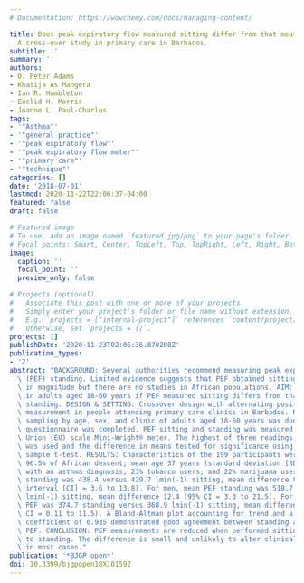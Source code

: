 ```yaml
---
# Documentation: https://wowchemy.com/docs/managing-content/

title: Does peak expiratory flow measured sitting differ from that measured standing?
  A cross-over study in primary care in Barbados.
subtitle: ''
summary: ''
authors:
- O. Peter Adams
- Khatija As Mangera
- Ian R. Hambleton
- Euclid H. Morris
- Joanne L. Paul-Charles
tags:
- '"Asthma"'
- '"general practice"'
- '"peak expiratory flow"'
- '"peak expiratory flow meter"'
- '"primary care"'
- '"technique"'
categories: []
date: '2018-07-01'
lastmod: 2020-11-22T22:06:37-04:00
featured: false
draft: false

# Featured image
# To use, add an image named `featured.jpg/png` to your page's folder.
# Focal points: Smart, Center, TopLeft, Top, TopRight, Left, Right, BottomLeft, Bottom, BottomRight.
image:
  caption: ''
  focal_point: ''
  preview_only: false

# Projects (optional).
#   Associate this post with one or more of your projects.
#   Simply enter your project's folder or file name without extension.
#   E.g. `projects = ["internal-project"]` references `content/project/deep-learning/index.md`.
#   Otherwise, set `projects = []`.
projects: []
publishDate: '2020-11-23T02:06:36.870208Z'
publication_types:
- '2'
abstract: "BACKGROUND: Several authorities recommend measuring peak expiratory flow\
  \ (PEF) standing. Limited evidence suggests that PEF obtained sitting is similar\
  \ in magnitude but there are no studies in African populations. AIM: To determine\
  \ in adults aged 18-60 years if PEF measured sitting differs from that measured\
  \ standing. DESIGN & SETTING: Crossover design with alternating position of initial\
  \ measurement in people attending primary care clinics in Barbados. METHOD: Quota\
  \ sampling by age, sex, and clinic of adults aged 18-60 years was done and an interviewer-administered\
  \ questionnaire was completed. PEF sitting and standing was measured with an European\
  \ Union (EU) scale Mini-Wright® meter. The highest of three readings in each position\
  \ was used and the difference in means tested for significance using the paired\
  \ sample t-test. RESULTS: Characteristics of the 199 participants were 44% male;\
  \ 96.5% of African descent; mean age 37 years (standard deviation [SD] 12.8); 22%\
  \ with an asthma diagnosis; 23% tobacco users; and 22% marijuana users. Mean PEF\
  \ standing was 438.4 versus 429.7 lmin(-1) sitting, mean difference 8.7 (95% confidence\
  \ interval [CI] = 3.6 to 13.8). For men, mean PEF standing was 518.7 versus 506.3\
  \ lmin(-1) sitting, mean difference 12.4 (95% CI = 3.3 to 21.5). For women, mean\
  \ PEF was 374.7 standing versus 368.9 lmin(-1) sitting, mean difference 5.8 (95%\
  \ CI = 0.11 to 11.5). A Bland-Altman plot accounting for trend and a Lin's correlation\
  \ coefficient of 0.935 demonstrated good agreement between standing and sitting\
  \ PEF. CONCLUSION: PEF measurements are reduced when performed sitting compared\
  \ to standing. The difference is small and unlikely to alter clinical management\
  \ in most cases."
publication: '*BJGP open*'
doi: 10.3399/bjgpopen18X101592
---
```

